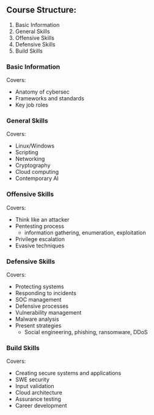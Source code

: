 ## Course Structure:
1. Basic Information
2. General Skills
3. Offensive Skills
4. Defensive Skills
5. Build Skills

### Basic Information
Covers:
- Anatomy of cybersec
- Frameworks and standards
- Key job roles

### General Skills
Covers:
- Linux/Windows
- Scripting
- Networking
- Cryptography
- Cloud computing
- Contemporary AI

### Offensive Skills
Covers:
- Think like an attacker
- Pentesting process
	- information gathering, enumeration, exploitation
- Privilege escalation
- Evasive techniques

### Defensive Skills
Covers:
- Protecting systems
- Responding to incidents
- SOC management
- Defensive processes
- Vulnerability management
- Malware analysis
- Present strategies
	- Social engineering, phishing, ransomware, DDoS

### Build Skills
Covers:
- Creating secure systems and applications
- SWE security
- Input validation
- Cloud architecture
- Assurance testing
- Career development